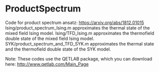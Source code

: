 # ProductSpectrum
Code for product spectrum ansatz: https://arxiv.org/abs/1812.01015
Ising/product_spectrum_Ising.m approximates the thermal state of the mixed field Ising model. 
Ising/TFD_Ising.m approximates the thermofield double state of the mixed field Ising model. 
SYK/product_spectrum_and_TFD_SYK.m approximates the thermal state and the thermofield double state of the SYK model.

Note: These codes use the QETLAB package, which you can download here: http://www.qetlab.com/Main_Page
